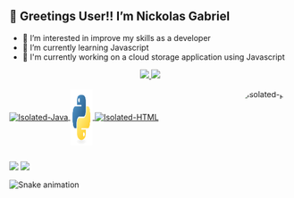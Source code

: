 ## 👋 Greetings User!! I’m Nickolas Gabriel
- 👀 I’m interested in improve my skills as a developer 
- 🌱 I’m currently learning Javascript
- 🔭 I'm currently working on a cloud storage application using Javascript

<div align="center">
  <a href="https://github.com/IsolatedThinker117">
  <img height="180em" src="https://github-readme-stats.vercel.app/api?username=IsolatedThinker117&show_icons=true&theme=highcontrast&include_all_commits=true&count_private=true"/>
  <img height="140em" src="https://github-readme-stats.vercel.app/api/top-langs/?username=IsolatedThinker117&layout=compact&langs_count=7&theme=highcontrast"/>
</div>
  
<div style="display: inline_block"><br>
  <img align="center" alt="Isolated-Java" height="100" width="40" src="https://cdn.jsdelivr.net/gh/devicons/devicon/icons/java/java-original.svg">
  <img align="center" alt="Isolated-Python" height="100" width="40" src="https://raw.githubusercontent.com/devicons/devicon/master/icons/python/python-original.svg">
  <img align="center" alt="Isolated-HTML" height="100" width="40" src="https://cdn.jsdelivr.net/gh/devicons/devicon/icons/html5/html5-original.svg">
  <img align="right" alt="Isolated-pic" height="140" style="border-radius:50px;" src="https://64.media.tumblr.com/89da17e7ea1f96616d7a8020aa4f13a2/aaae0e7494f57993-bb/s540x810/76e13b782fb1ee0b299e92c79ba00a93282131f9.gif">
  </div>
  
  ##
 
  <div>
 	   <a href = "mailto:nick104@outlook.com"><img src="https://img.shields.io/badge/Microsoft_Outlook-0078D4?style=for-the-badge&logo=microsoft-outlook&logoColor=white"></a>
     <a href = "mailto:nickolasgabriel819@gmail.com"><img src="https://img.shields.io/badge/Gmail-D14836?style=for-the-badge&logo=gmail&logoColor=white"></a>
  
 ![Snake animation](https://github.com/IsolatedThinker117/IsolatedThinker117/blob/output/github-contribution-grid-snake.svg) 
  </div>
